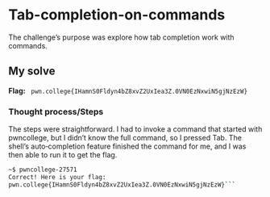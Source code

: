 
# Tab-completion-on-commands
The challenge’s purpose was explore how tab completion work with commands.

## My solve
**Flag:** ` pwn.college{IHamnS0Fldyn4bZ8xvZ2UxIea3Z.0VN0EzNxwiN5gjNzEzW}`

### Thought process/Steps
The steps were straightforward. I had to invoke a command that started with pwncollege, but I didn’t know the full command, so I pressed Tab.
The shell’s auto‑completion feature finished the command for me, and I was then able to run it to get the flag.

 ```bash
~$ pwncollege-27571
Correct! Here is your flag:
pwn.college{IHamnS0Fldyn4bZ8xvZ2UxIea3Z.0VN0EzNxwiN5gjNzEzW}```
